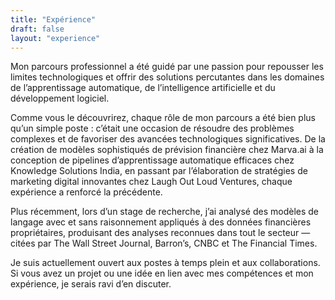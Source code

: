 ```yaml
---
title: "Expérience"
draft: false
layout: "experience"
---
```


Mon parcours professionnel a été guidé par une passion pour repousser les limites technologiques et offrir des solutions percutantes dans les domaines de l’apprentissage automatique, de l’intelligence artificielle et du développement logiciel.

Comme vous le découvrirez, chaque rôle de mon parcours a été bien plus qu’un simple poste : c’était une occasion de résoudre des problèmes complexes et de favoriser des avancées technologiques significatives. De la création de modèles sophistiqués de prévision financière chez Marva.ai à la conception de pipelines d’apprentissage automatique efficaces chez Knowledge Solutions India, en passant par l’élaboration de stratégies de marketing digital innovantes chez Laugh Out Loud Ventures, chaque expérience a renforcé la précédente.

Plus récemment, lors d’un stage de recherche, j’ai analysé des modèles de langage avec et sans raisonnement appliqués à des données financières propriétaires, produisant des analyses reconnues dans tout le secteur — citées par The Wall Street Journal, Barron’s, CNBC et The Financial Times.

Je suis actuellement ouvert aux postes à temps plein et aux collaborations. Si vous avez un projet ou une idée en lien avec mes compétences et mon expérience, je serais ravi d’en discuter.